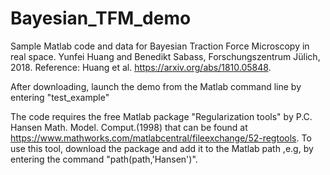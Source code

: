 # Bayesian_TFM_demo
Sample Matlab code and data for Bayesian Traction Force Microscopy in real space.
Yunfei Huang and Benedikt Sabass, Forschungszentrum Jülich, 2018.
Reference: Huang et al. https://arxiv.org/abs/1810.05848.

After downloading, launch the demo from the Matlab command line by entering "test_example"

The code requires the free Matlab package "Regularization tools" by P.C.
Hansen Math. Model. Comput.(1998) that can be found at
https://www.mathworks.com/matlabcentral/fileexchange/52-regtools.
To use this tool, download the package and add it to the Matlab path
,e.g, by entering the command "path(path,'Hansen')".
